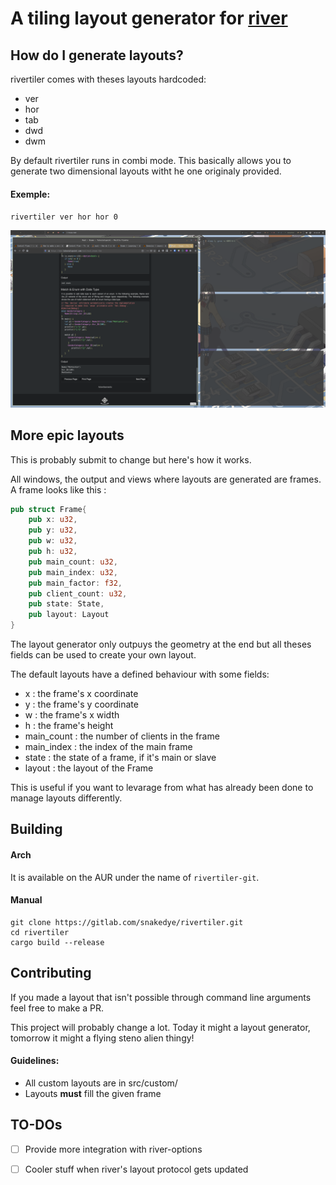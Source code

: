 # A tiling layout generator for [river](https://github.com/ifreund/river)

## How do I generate layouts?

rivertiler comes with theses layouts hardcoded:

- ver
- hor
- tab
- dwd
- dwm

By default rivertiler runs in combi mode. This basically allows you to generate two dimensional layouts
witht he one originaly provided.

#### Exemple:
`rivertiler ver hor hor 0`

![rivertiler vertical horizontal horizontal](/img/1.png)

## More epic layouts
This is probably submit to change but here's how it works.

All windows, the output and views where layouts are generated are frames. A frame looks like this :
```rust
pub struct Frame{
    pub x: u32,
    pub y: u32,
    pub w: u32,
    pub h: u32,
    pub main_count: u32,
    pub main_index: u32,
    pub main_factor: f32,
    pub client_count: u32,
    pub state: State,
    pub layout: Layout
}
```
The layout generator only outpuys the geometry at the end but all theses fields can be used to create your own layout.

The default layouts have a defined behaviour with some fields:
- x : the frame's x coordinate
- y : the frame's y coordinate
- w : the frame's x width
- h : the frame's height
- main_count : the number of clients in the frame
- main_index : the index of the main frame
- state : the state of a frame, if it's main or slave
- layout : the layout of the Frame

This is useful if you want to levarage from what has already been done to manage layouts differently.

## Building
#### Arch
It is available on the AUR under the name of `rivertiler-git`.
#### Manual
```
git clone https://gitlab.com/snakedye/rivertiler.git
cd rivertiler
cargo build --release
```

## Contributing
If you made a layout that isn't possible through command line arguments feel
free to make a PR.

This project will probably change a lot. Today it might a layout generator, tomorrow it might
a flying steno alien thingy!

####  Guidelines:
- All custom layouts are in src/custom/
- Layouts **must** fill the given frame 

## TO-DOs

- [ ] Provide more integration with river-options

- [ ] Cooler stuff when river's layout protocol gets updated

